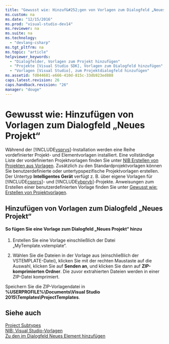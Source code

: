 ```yaml
---
title: "Gewusst wie: Hinzuf&#252;gen von Vorlagen zum Dialogfeld „Neues Projekt“"
ms.custom: na
ms.date: "12/15/2016"
ms.prod: "visual-studio-dev14"
ms.reviewer: na
ms.suite: na
ms.technology: 
  - "devlang-csharp"
ms.tgt_pltfrm: na
ms.topic: "article"
helpviewer_keywords: 
  - "Dialogfelder, Vorlagen zum Projekt hinzufügen"
  - "Projekte [Visual Studio SDK], Vorlagen zum Dialogfeld hinzufügen"
  - "Vorlagen [Visual Studio], zum Projektdialogfeld hinzufügen"
ms.assetid: fd044681-e666-410d-815c-33db923ed888
caps.latest.revision: 26
caps.handback.revision: "26"
manager: "douge"
---
```

# Gewusst wie: Hinzuf&#252;gen von Vorlagen zum Dialogfeld „Neues Projekt“
Während der [!INCLUDE[vsprvs](../assembler/masm/includes/vsprvs_md.md)]\-Installation werden eine Reihe vordefinierter Projekt\- und Elementvorlagen installiert. Eine vollständige Liste der vordefinierten Projektvorlagen finden Sie unter [NIB Erstellen von Projekten aus Vorlagen](assetId:///7c36d86a-6b79-4480-8228-0f925f1204b2). Zusätzlich zu den Standardprojektvorlagen können Sie benutzerdefinierte oder untertypspezifische Projektvorlagen erstellen. Der Untertyp **Intelligentes Gerät** verfügt z. B. über eigene Vorlagen für [!INCLUDE[csprcs](../ide/includes/csprcs_md.md)]\- und [!INCLUDE[vbprvb](../dotnet/includes/vbprvb_md.md)]\-Projekte. Anweisungen zum Erstellen einer benutzerdefinierten Vorlage finden Sie unter [Gewusst wie: Erstellen von Projektvorlagen](../Topic/How%20to:%20Create%20Project%20Templates.md).  
  
## Hinzufügen von Vorlagen zum Dialogfeld „Neues Projekt“  
  
#### So fügen Sie eine Vorlage zum Dialogfeld „Neues Projekt“ hinzu  
  
1.  Erstellen Sie eine Vorlage einschließlich der Datei „MyTemplate.vstemplate“.  
  
2.  Wählen Sie die Dateien in der Vorlage aus \(einschließlich der VSTEMPLATE\-Datei\), klicken Sie mit der rechten Maustaste auf die Auswahl, klicken Sie auf **Senden an**, und klicken Sie dann auf **ZIP\-komprimierten Ordner**. Die zuvor extrahierten Dateien werden in einer ZIP\-Datei komprimiert.  
  
 Speichern Sie die ZIP\-Vorlagendatei in **%USERPROFILE%\\Documents\\Visual Studio 2015\\Templates\\ProjectTemplates**.  
  
## Siehe auch  
 [Project Subtypes](d235b47b-cf11-4d47-a63f-e33d9d16105d2044a030-0795-4940-bd65-a6e44de98a0f)   
 [NIB: Visual Studio\-Vorlagen](assetId:///141fccaa-d68f-4155-822b-27f35dd94041)   
 [Zu den im Dialogfeld Neues Element hinzufügen](../Topic/Contributing%20to%20the%20Add%20New%20Item%20Dialog%20Box.md)